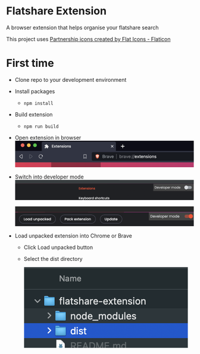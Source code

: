 # Flatshare Extension

A browser extension that helps organise your flatshare search

This project uses <a href="https://www.flaticon.com/free-icons/partnership" title="partnership icons">Partnership icons created by Flat Icons - Flaticon</a>

# First time

- Clone repo to your development environment
- Install packages
  - `npm install`
- Build extension
  - `npm run build`
- Open extension in browser
  ![nativate to browsers extension page](./.readme_files/extensions-location.png)

- Switch into developer mode
  ![developer mode switch](./.readme_files/developer-mode.png)

  ![developer mode switch](./.readme_files/developer-mode-on.png)

- Load unpacked extension into Chrome or Brave

  - Click Load unpacked button
  - Select the dist directory

    ![dist directory selected](./.readme_files/load-dist-dir.png)
